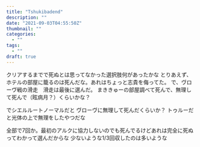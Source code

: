 ```yaml
---
title: "Tshukibadend"
description: ""
date: "2021-09-03T04:55:50Z"
thumbnail: ""
categories:
  - ""
tags:
  - ""
draft: true
---
```

クリアするまでで死ぬとは思ってなかった選択肢何があったかな
とりあえず、ホテルの部屋に籠るのは死んだな。あれはちょっと志貴を侮ってた。
で、ヴローヴ戦の滑走　滑走は最後に選んだ。
まききゅーの部屋調べて死んで、無理して死んで（眩病月？）くらいかな？

でシエルルートノーマルだと
ヴローヴに無理して死んだくらいか？
トゥルーだと光体の上で無理をしたやつだな

全部で7回か。最初のアルクに協力しないのでも死んでるけどあれは完全に死ぬってわかって選んだからな
少ないような1/3回収したのは多いような
